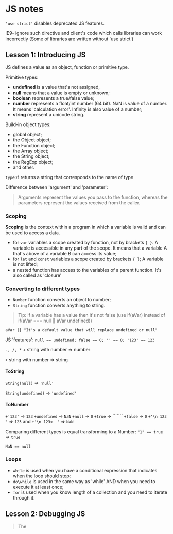 # JS notes

```'use strict'``` disables deprecated JS features. 

IE9- ignore such directive and client's code which calls libraries can work incorrectly (Some of libraries are written without 'use strict')

## Lesson 1: Introducing JS

JS defines a value as an object, function or primitive type.

Primitive types:
- **undefined** is a value that's not assigned,
- **null** means that a value is empty or unknown;
- **boolean** represents a true/false value;
- **number** represents a float/int number (64 bit). NaN is value of a number. It means 'calculation error'. Infinity is also value of a number;
- **string** represent a unicode string.

Build-in object types: 
- global object;
- the Object object;
- the Function object;
- the Array object;
- the String object;
- the RegExp object;
- and other.

```typeOf``` returns a string that corresponds to the name of type

Difference between 'argument' and 'parameter': 
> Arguments represent the values you pass to the function, whereas the parameters represent the values received from the caller.

### Scoping
**Scoping** is the context within a program in which a variable is valid and can be used to access a data.
- for ```var``` variables a scope created by function, not by brackets ```{ }```. A variable is accessible in any part of the scope. It means that a variable A that's above of a variable B can access its value;
- for ```let``` and ```const``` variables a scope created by brackets ```{ }```; A variable is not lifted;
- a nested function has access to the variables of a parent function. It's also called as 'closure'

### Converting to different types
- ```Number``` function converts an object to number;
- ```String``` function converts anything to string.

> Tip: if a variable has a value then it's not false (use if(aVar) instead of if(aVar === null || aVar undefined))

```aVar || "It's a default value that will replace undefined or null"```

JS 'features':
```null == undefined; false == 0; '' == 0; '123' == 123```

```-, /, *``` + string with number => number

```+``` string with number => string

#### ToString
```String(null)``` => ```'null'```

```String(undefined)``` => ```'undefined'```

#### ToNumber
```+'123'``` => ```123```
```+undefined``` => ```NaN```
```+null``` => ```0```
```+true``` => ```````
```+false``` => ```0```
```+'\n 123  '``` => ```123``` and ```+'\n 123x  '``` => ```NaN```

Comparing different types is equal transforming to a Number:
```"1" == true``` => ```true```

```NaN == null```

### Loops

- ```while``` is used when you have a conditional expression that indicates when the loop should stop;
- ```do\while``` is used in the same way as 'while' AND when you need to execute it at least once;
- ```for``` is used when you know length of a collection and you need to iterate through it.

## Lesson 2: Debugging JS

> The <script> element can define a JavaScript code block or load an external JavaScript file, but not both.
```<script src="some-script.js" />``` or ```<script></script>``` but not both.

```<script async>``` - the script is executed asynchronously while the page continues the parsing.

```<script defer>``` - the script is executed after the page has finished parsing.

```<noscript>The text</noscript>``` is shown when a browser doesn't support JS.

> Tip: 
> For best performance, place the <script> elements at the bottom of the HTML document, before the </body> tag

## Lesson 3: Working with objects

### Creating array

Creating and populating array 
- inserting with the index: ```const arr = new Array(); arr[0] = 1;```  and etc;
- inserting via ctor: ```const arr = new Array(1, 2, 3)```;
- literal array: ```const arr = [1, 2, 3]```;

### Array functions

- ```pop()``` returns the last item and removes it from the array;
- ```push()``` returns new length and adds new item to the end of an array;

### windows hierarchy 

window - on the top of hierarchy

- window.JS (object, array, fnc and etc)
- window.BOM (navigator, screen, location end etc) allow to work with everything except page
- window.DOM (document and etc) allows to interact with page content

### Working with DOM

DOM functions can return live collection or static one. The live collection (NodeList) updates is synced with actual DOM. So when something is added to the DOM the live collection is also updated. It's similar to reference.

```getElementById``` a reference to the first object with specified id;
```getElementsByTagName``` a live NodeList of elements with such tag name;
```getElementsByName``` a live NodeList of elements with such attribute name;
```getElementsByClass``` a live NodeList of elements with such class name;
```querySelector``` accepts css selector and returns first matched node;
```querySelectorAll``` accepts css selector and returns all matched nodes.

```btn.addEventListener('click', saveData, false);``` - last argument specifies when to call callBack (on bubble or on capturing)
> Note: when you subscribe on event in a tag you've to use 'on' prefix (onClick, onBlur)

## Troubleshooting 

- JS string are immutable;
- the ```-``` casts string to numbers;
- ```navigator``` allows to check which browser is used by a user;